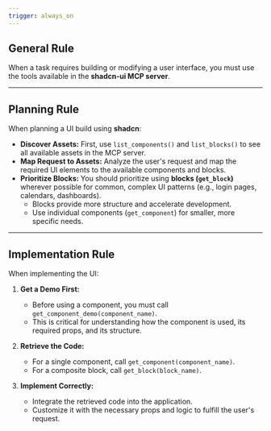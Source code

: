 ```yaml
---
trigger: always_on
---
```


## General Rule
When a task requires building or modifying a user interface, you must use the tools available in the **shadcn-ui MCP server**.

---

## Planning Rule
When planning a UI build using **shadcn**:

- **Discover Assets:** First, use `list_components()` and `list_blocks()` to see all available assets in the MCP server.  
- **Map Request to Assets:** Analyze the user's request and map the required UI elements to the available components and blocks.  
- **Prioritize Blocks:** You should prioritize using **blocks (`get_block`)** wherever possible for common, complex UI patterns (e.g., login pages, calendars, dashboards).  
  - Blocks provide more structure and accelerate development.  
  - Use individual components (`get_component`) for smaller, more specific needs.  

---

## Implementation Rule
When implementing the UI:

1. **Get a Demo First:**  
   - Before using a component, you must call `get_component_demo(component_name)`.  
   - This is critical for understanding how the component is used, its required props, and its structure.  

2. **Retrieve the Code:**  
   - For a single component, call `get_component(component_name)`.  
   - For a composite block, call `get_block(block_name)`.  

3. **Implement Correctly:**  
   - Integrate the retrieved code into the application.  
   - Customize it with the necessary props and logic to fulfill the user's request.  